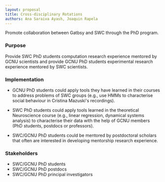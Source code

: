 ```yaml
---
layout: proposal
title: Cross-disciplinary Rotations
authors: Ana Saraiva Ayash, Joaquin Rapela
---
```


Promote collaboration between Gatbsy and SWC through the PhD program.

<!--below excerpt-->

### Purpose

Provide SWC PhD students computation research experience mentored by GCNU scientists and provide GCNU PhD students experimental research experience mentored by SWC scientists.


### Implementation

- GCNU PhD students could apply tools they have learned in their courses to  address problems of SWC groups (e.g., use HMMs to characterise social behaviour in Cristina Mazuski's recordings).

- SWC PhD students could apply tools learned in the theoretical Neuroscience course (e.g., linear regression, dynamical systems analysis) to characterise their data with the help of GCNU members (PhD students, postdocs or professors).

- SWC/GCNU PhD students could be mentored by postdoctoral scholars that often are interested in developing mentorship research experience.

### Stakeholders

- SWC/GCNU PhD students
- SWC/GCNU PhD postdocs
- SWC/GCNU PhD principal investigators


